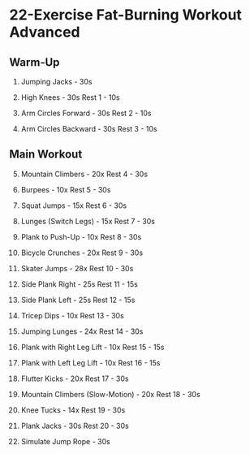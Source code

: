 # 22-Exercise Fat-Burning Workout Advanced

## Warm-Up
1. Jumping Jacks - 30s

2. High Knees - 30s
Rest 1 - 10s

3. Arm Circles Forward - 30s
Rest 2 - 10s

4. Arm Circles Backward - 30s
Rest 3 - 10s

## Main Workout
5. Mountain Climbers - 20x
Rest 4 - 30s

6. Burpees - 10x
Rest 5 - 30s

7. Squat Jumps - 15x
Rest 6 - 30s

8. Lunges (Switch Legs) - 15x
Rest 7 - 30s

9. Plank to Push-Up - 10x
Rest 8 - 30s

10. Bicycle Crunches - 20x
Rest 9 - 30s

11. Skater Jumps - 28x
Rest 10 - 30s

12. Side Plank Right - 25s
Rest 11 - 15s

13. Side Plank Left - 25s
Rest 12 - 15s

14. Tricep Dips - 10x
Rest 13 - 30s

15. Jumping Lunges - 24x
Rest 14 - 30s

16. Plank with Right Leg Lift - 10x
Rest 15 - 15s

17. Plank with Left Leg Lift - 10x
Rest 16 - 15s

18. Flutter Kicks - 20x
Rest 17 - 30s

19. Mountain Climbers (Slow-Motion) - 20x
Rest 18 - 30s

20. Knee Tucks - 14x
Rest 19 - 30s

21. Plank Jacks - 30s
Rest 20 - 30s

22. Simulate Jump Rope - 30s